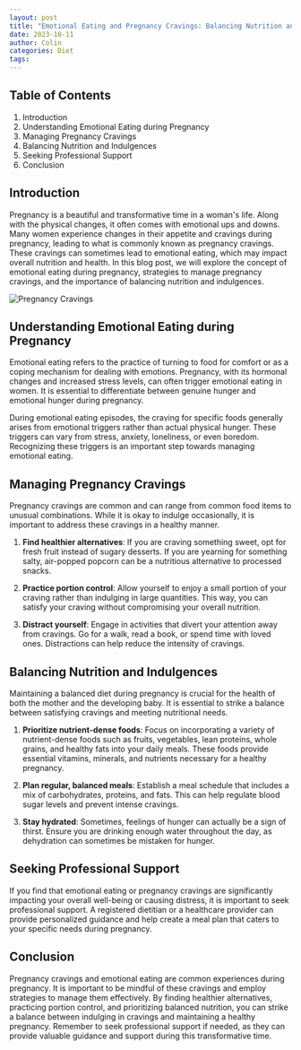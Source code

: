 ```yaml
---
layout: post
title: "Emotional Eating and Pregnancy Cravings: Balancing Nutrition and Indulgences"
date: 2023-10-11
author: Colin
categories: Diet
tags: 
---
```


## Table of Contents
1. Introduction
2. Understanding Emotional Eating during Pregnancy
3. Managing Pregnancy Cravings
4. Balancing Nutrition and Indulgences
5. Seeking Professional Support
6. Conclusion

## Introduction 
Pregnancy is a beautiful and transformative time in a woman's life. Along with the physical changes, it often comes with emotional ups and downs. Many women experience changes in their appetite and cravings during pregnancy, leading to what is commonly known as pregnancy cravings. These cravings can sometimes lead to emotional eating, which may impact overall nutrition and health. In this blog post, we will explore the concept of emotional eating during pregnancy, strategies to manage pregnancy cravings, and the importance of balancing nutrition and indulgences.

![Pregnancy Cravings](https://source.unsplash.com/1600x900/?pregnancy-cravings)

## Understanding Emotional Eating during Pregnancy
Emotional eating refers to the practice of turning to food for comfort or as a coping mechanism for dealing with emotions. Pregnancy, with its hormonal changes and increased stress levels, can often trigger emotional eating in women. It is essential to differentiate between genuine hunger and emotional hunger during pregnancy.

During emotional eating episodes, the craving for specific foods generally arises from emotional triggers rather than actual physical hunger. These triggers can vary from stress, anxiety, loneliness, or even boredom. Recognizing these triggers is an important step towards managing emotional eating.

## Managing Pregnancy Cravings
Pregnancy cravings are common and can range from common food items to unusual combinations. While it is okay to indulge occasionally, it is important to address these cravings in a healthy manner.

1. **Find healthier alternatives**: If you are craving something sweet, opt for fresh fruit instead of sugary desserts. If you are yearning for something salty, air-popped popcorn can be a nutritious alternative to processed snacks.

2. **Practice portion control**: Allow yourself to enjoy a small portion of your craving rather than indulging in large quantities. This way, you can satisfy your craving without compromising your overall nutrition.

3. **Distract yourself**: Engage in activities that divert your attention away from cravings. Go for a walk, read a book, or spend time with loved ones. Distractions can help reduce the intensity of cravings.

## Balancing Nutrition and Indulgences
Maintaining a balanced diet during pregnancy is crucial for the health of both the mother and the developing baby. It is essential to strike a balance between satisfying cravings and meeting nutritional needs.

1. **Prioritize nutrient-dense foods**: Focus on incorporating a variety of nutrient-dense foods such as fruits, vegetables, lean proteins, whole grains, and healthy fats into your daily meals. These foods provide essential vitamins, minerals, and nutrients necessary for a healthy pregnancy.

2. **Plan regular, balanced meals**: Establish a meal schedule that includes a mix of carbohydrates, proteins, and fats. This can help regulate blood sugar levels and prevent intense cravings.

3. **Stay hydrated**: Sometimes, feelings of hunger can actually be a sign of thirst. Ensure you are drinking enough water throughout the day, as dehydration can sometimes be mistaken for hunger.

## Seeking Professional Support
If you find that emotional eating or pregnancy cravings are significantly impacting your overall well-being or causing distress, it is important to seek professional support. A registered dietitian or a healthcare provider can provide personalized guidance and help create a meal plan that caters to your specific needs during pregnancy.

## Conclusion
Pregnancy cravings and emotional eating are common experiences during pregnancy. It is important to be mindful of these cravings and employ strategies to manage them effectively. By finding healthier alternatives, practicing portion control, and prioritizing balanced nutrition, you can strike a balance between indulging in cravings and maintaining a healthy pregnancy. Remember to seek professional support if needed, as they can provide valuable guidance and support during this transformative time.